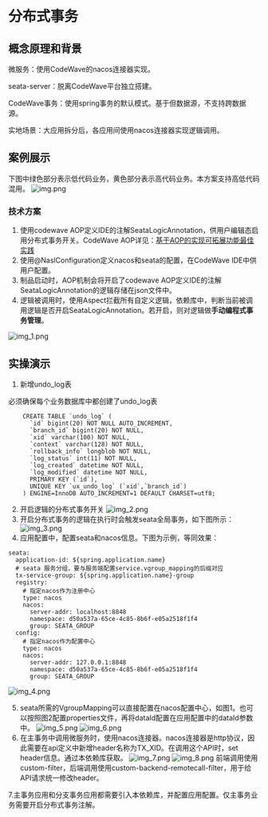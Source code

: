 # 分布式事务

## 概念原理和背景

微服务：使用CodeWave的nacos连接器实现。

seata-server：脱离CodeWave平台独立搭建。

CodeWave事务：使用spring事务的默认模式。基于但数据源，不支持跨数据源。

实地场景：大应用拆分后，各应用间使用nacos连接器实现逻辑调用。

## 案例展示
下图中绿色部分表示低代码业务，黄色部分表示高代码业务。本方案支持高低代码混用。
![img.png](assets/transaction/img.png)

### 技术方案

1.  使用codewave AOP定义IDE的注解SeataLogicAnnotation，供用户编辑态启用分布式事务开关。CodeWave AOP详见：[基于AOP的实现可拓展功能最佳实践](https://community.codewave.163.com/CommunityParent/fileIndex?filePath=40.%E6%89%A9%E5%B1%95%E4%B8%8E%E9%9B%86%E6%88%90%2F10.%E6%89%A9%E5%B1%95%E5%BC%80%E5%8F%91%E6%96%B9%E5%BC%8F%2F30.%E6%9C%8D%E5%8A%A1%E7%AB%AF%E6%89%A9%E5%B1%95%E5%BC%80%E5%8F%91%2F10.%E4%BE%9D%E8%B5%96%E5%BA%93%E5%BC%80%E5%8F%91%2F35.%E5%9F%BA%E4%BA%8EAOP%E7%9A%84%E5%AE%9E%E7%8E%B0%E5%8F%AF%E6%8B%93%E5%B1%95%E5%8A%9F%E8%83%BD%E6%9C%80%E4%BD%B3%E5%AE%9E%E8%B7%B5.md\&version=3.10\&selectType=codewave)
2.  使用@NaslConfiguration定义nacos和seata的配置，在CodeWave IDE中供用户配置。
3.  制品启动时，AOP机制会将开启了codewave AOP定义IDE的注解SeataLogicAnnotation的逻辑存储在json文件中。
4.  逻辑被调用时，使用Aspect拦截所有自定义逻辑，依赖库中，判断当前被调用逻辑是否开启SeataLogicAnnotation。若开启，则对逻辑做**手动编程式事务管理**。

![img_1.png](assets/transaction/img_1.png)

## 实操演示

1.  新增undo_log表

必须确保每个业务数据库中都创建了undo_log表
```
    CREATE TABLE `undo_log` (
      `id` bigint(20) NOT NULL AUTO_INCREMENT,
      `branch_id` bigint(20) NOT NULL,
      `xid` varchar(100) NOT NULL,
      `context` varchar(128) NOT NULL,
      `rollback_info` longblob NOT NULL,
      `log_status` int(11) NOT NULL,
      `log_created` datetime NOT NULL,
      `log_modified` datetime NOT NULL,
      PRIMARY KEY (`id`),
      UNIQUE KEY `ux_undo_log` (`xid`,`branch_id`)
    ) ENGINE=InnoDB AUTO_INCREMENT=1 DEFAULT CHARSET=utf8;
```
2. 开启逻辑的分布式事务开关
![img_2.png](assets/transaction/img_2.png)
3. 开启分布式事务的逻辑在执行时会触发seata全局事务，如下图所示：
![img_3.png](assets/transaction/img_3.png)
4. 应用配置中，配置seata和nacos信息。下图为示例，等同效果：
```declarative
seata:
  application-id: ${spring.application.name}
  # seata 服务分组，要与服务端配置service.vgroup_mapping的后缀对应
  tx-service-group: ${spring.application.name}-group
  registry:
    # 指定nacos作为注册中心
    type: nacos
    nacos:
      server-addr: localhost:8848
      namespace: d50a537a-65ce-4c85-8b6f-e05a2518f1f4
      group: SEATA_GROUP
  config:
    # 指定nacos作为配置中心
    type: nacos
    nacos:
      server-addr: 127.0.0.1:8848
      namespace: d50a537a-65ce-4c85-8b6f-e05a2518f1f4
      group: SEATA_GROUP
```
![img_4.png](assets/transaction/img_4.png)

5. seata所需的VgroupMapping可以直接配置在nacos配置中心，如图1。也可以按照图2配置properties文件，再将dataId配置在应用配置中的dataId参数中。
![img_5.png](assets/transaction/img_5.png)
![img_6.png](assets/transaction/img_6.png)
6. 在主事务中调用微服务时，使用nacos连接器。nacos连接器是http协议，因此需要在api定义中新增header名称为TX\_XID。在调用这个API时，set header信息。通过本依赖库获取。
![img_7.png](assets/transaction/img_7.png)
![img_8.png](assets/transaction/img_8.png)
前端调用使用custom-filter，后端调用使用custom-backend-remotecall-filter，用于给API请求统一修改header。

7.主事务应用和分支事务应用都需要引入本依赖库，并配置应用配置。仅主事务业务需要开启分布式事务注解。

